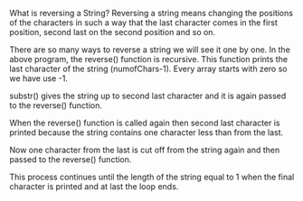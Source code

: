 What is reversing a String?
Reversing a string means changing the positions of the characters in such a way that the last character comes in the first position, second last on the second position and so on.

There are so many ways to reverse a string we will see it one by one.
In the above program, the reverse() function is recursive. This function prints the last character of the string (numofChars-1). Every array starts with zero so we have use -1.

substr() gives the string up to second last character and it is again passed to the reverse() function.

When the reverse() function is called again then second last character is printed because the string contains one character less than from the last.

Now one character from the last is cut off from the string again and then passed to the reverse() function.

This process continues until the length of the string equal to 1 when the final character is printed and at last the loop ends.